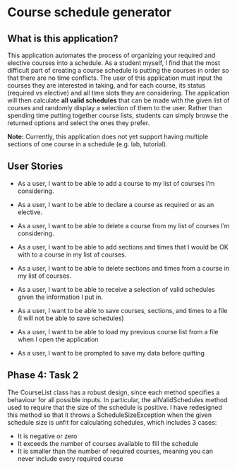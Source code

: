 # Course schedule generator

## What is this application?

This application automates the process of organizing your required and elective courses into a schedule. 
As a student myself, I find that the most difficult part of creating a course schedule is putting the courses in order 
so that there are no time conflicts. The user of this application must input the courses they are interested 
in taking, and for each course, its status (required vs elective) and all time slots they are considering. The 
application will then calculate **all valid schedules** that can be made with the given list of courses and randomly
display a selection of them to the user. Rather than spending time putting together course lists, students can simply
browse the returned options and select the ones they prefer.

**Note:** Currently, this application does not yet support having multiple sections of one course in a schedule
(e.g. lab, tutorial).

## User Stories

+ As a user, I want to be able to add a course to my list of courses I’m considering.
+ As a user, I want to be able to declare a course as required or as an elective.
+ As a user, I want to be able to delete a course from my list of courses I’m considering.
+ As a user, I want to be able to add sections and times that I would be OK with to a course in my list of courses.
+ As a user, I want to be able to delete sections and times from a course in my list of courses.
+ As a user, I want to be able to receive a selection of valid schedules given the information I put in.

+ As a user, I want to be able to save courses, sections, and times to a file (I will not be able to save schedules)
+ As a user, I want to be able to load my previous course list from a file when I open the application
+ As a user, I want to be prompted to save my data before quitting

## Phase 4: Task 2
The CourseList class has a robust design, since each method specifies a behaviour for all possible inputs.
In particular, the allValidSchedules method used to require that the size of the schedule is positive. I have redesigned
this method so that it throws a ScheduleSizeException when the given schedule size is unfit for calculating schedules,
which includes 3 cases:
+ It is negative or zero
+ It exceeds the number of courses available to fill the schedule
+ It is smaller than the number of required courses, meaning you can never include every required course